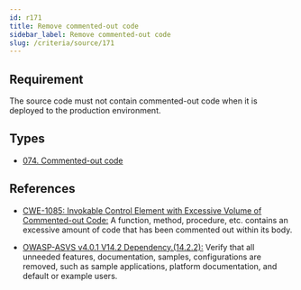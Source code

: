 ```yaml
---
id: r171
title: Remove commented-out code
sidebar_label: Remove commented-out code
slug: /criteria/source/171
---
```


## Requirement

The source code must not contain commented-out code
when it is deployed to the production environment.

## Types

- [074. Commented-out code](/types/074)

## References

- [CWE-1085: Invokable Control Element with Excessive Volume of Commented-out Code:](https://cwe.mitre.org/data/definitions/1085.html)
A function, method, procedure, etc.
contains an excessive amount of code
that has been commented out within its body.

- [OWASP-ASVS v4.0.1 V14.2 Dependency.(14.2.2):](https://owasp.org/www-project-application-security-verification-standard/)
Verify that all unneeded features,
documentation, samples,
configurations are removed,
such as sample applications,
platform documentation,
and default or example users.
